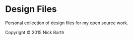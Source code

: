 Design Files
==============

Personal collection of design files for my open source work.

Copyright &copy; 2015 Nick Barth
